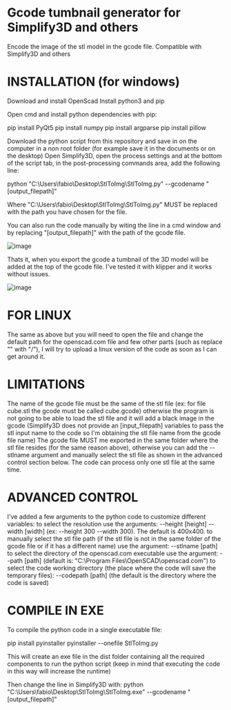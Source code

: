 # Gcode tumbnail generator for Simplify3D and others
Encode the image of the stl model in the gcode file. Compatible with Simplify3D and others


# INSTALLATION (for windows)
Download and install OpenScad
Install python3 and pip

Open cmd and install python dependencies with pip:

pip install PyQt5
pip install numpy
pip install argparse
pip install pillow

Download the python script from this repository and save in on the computer in a non root folder (for example save it in the documents or on the desktop)
Open Simplify3D, open the process settings and at the bottom of the script tab, in the post-processing commands area, add the following line:

python "C:\Users\fabio\Desktop\StlToImg\StlToImg.py" --gcodename "[output_filepath]" 

Where "C:\Users\fabio\Desktop\StlToImg\StlToImg.py" MUST be replaced with the path you have chosen for the file.

You can also run the code manually by witing the line in a cmd window and by replacing "[output_filepath]" with the path of the gcode file.

![image](https://user-images.githubusercontent.com/76878512/178697682-99871888-d962-4a13-a97c-4800f42b5f68.png)

Thats it, when you export the gcode a tumbnail of the 3D model will be added at the top of the gcode file.
I've tested it with klipper and it works without issues.

![image](https://user-images.githubusercontent.com/76878512/178697824-9cb6ff84-b9ea-45eb-8931-c2e3906ec053.png)


# FOR LINUX
The same as above but you will need to open the file and change the default path for the openscad.com file and few other parts (such as replace "\" with "/"),
I will try to upload a linux version of the code as soon as I can get around it.

# LIMITATIONS
The name of the gcode file must be the same of the stl file (ex: for file cube.stl the gcode must be called cube.gcode) otherwise the program is not going to be able to load the stl file and it will add a black image in the gcode (Simplify3D does not provide an [input_filepath] variables to pass the stl input name to the code so I'm obtaining the stl file name from the gcode file name)
The gcode file MUST me exported in the same folder where the stl file resides (for the same reason above), otherwise you can add the --stlname argument and manually select the stl file as shown in the advanced control section below.
The code can process only one stl file at the same time.

# ADVANCED CONTROL
I've added a few arguments to the python code to customize different variables:
to select the resolution use the arguments: --height [height] --width [width] (ex: --height 300 --width 300). The default is 400x400.
to manually select the stl file path (if the stl file is not in the same folder of the gcode file or if it has a different name) use the argument: --stlname [path]
to select the directory of the openscad.com executable use the argument: --path [path] (default is: "C:\\Program Files\\OpenSCAD\\openscad.com")
to select the code working directory (the place where the code will save the temporary files): --codepath [path] (the default is the directory where the code is saved)

# COMPILE IN EXE
To compile the python code in a single executable file:

pip install pyinstaller
pyinstaller --onefile StlToImg.py

This will create an exe file in the dist folder containing all the required components to run the python script (keep in mind that executing the code in this way will increase the runtime)

Then change the line in Simplify3D with:
python "C:\Users\fabio\Desktop\StlToImg\StlToImg.exe" --gcodename "[output_filepath]" 

